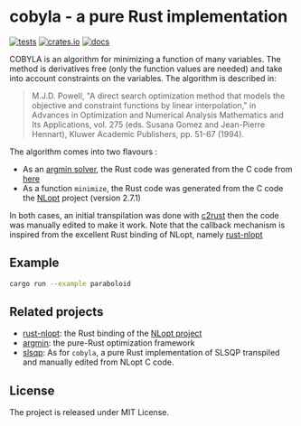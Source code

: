 # cobyla - a pure Rust implementation

[![tests](https://github.com/relf/cobyla/workflows/tests/badge.svg)](https://github.com/relf/cobyla/actions?query=workflow%3Atests)
[![crates.io](https://img.shields.io/crates/v/cobyla)](https://crates.io/crates/cobyla)
[![docs](https://docs.rs/cobyla/badge.svg)](https://docs.rs/cobyla)

COBYLA is an algorithm for minimizing a function of many variables. The method is derivatives free (only the function values are needed) and take into account constraints on the variables. The algorithm is described in:

  > M.J.D. Powell, "A direct search optimization method that models the objective and constraint functions by linear interpolation," in 
  > Advances in Optimization and Numerical Analysis Mathematics and Its Applications, vol. 275 (eds. Susana Gomez and Jean-Pierre Hennart), 
  > Kluwer Academic Publishers, pp. 51-67 (1994).

The algorithm comes into two flavours :
* As an [argmin solver](), the Rust code was generated from the C code from [here](https://github.com/emmt/Algorithms/tree/master/cobyla) 
* As a function `minimize`, the Rust code was generated from the C code the [NLopt](https://github.com/stevengj/nlopt) project (version 2.7.1)  

In both cases, an initial transpilation was done with [c2rust](https://github.com/immunant/c2rust) then the code was manually edited to make it work. Note that the callback mechanism
is inspired from the excellent Rust binding of NLopt, namely [rust-nlopt](https://github.com/adwhit/rust-nlopt)

## Example

```bash
cargo run --example paraboloid
```

## Related projects

* [rust-nlopt](https://github.com/adwhit/rust-nlopt): the Rust binding of the [NLopt project](https://nlopt.readthedocs.io)
* [argmin](https://github.com/argmin-rs/argmin): the pure-Rust optimization framework
* [slsqp](https://github.com/relf/slsqp): As for `cobyla`, a pure Rust implementation of SLSQP transpiled and manually edited from NLopt C code. 

## License

The project is released under MIT License.